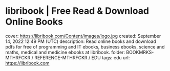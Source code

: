 # libribook | Free Read & Download Online Books

cover: https://libribook.com/Content/images/logo.jpg
created: September 14, 2022 12:49 PM (UTC)
description: Read online books and download pdfs for free of programming and IT ebooks, business ebooks, science and maths, medical and medicine ebooks at libribook.
folder: BOOKMRKS-MTHRFCKR / REFERENCE-MTHRFCKR / EDU
tags: edu
url: https://libribook.com